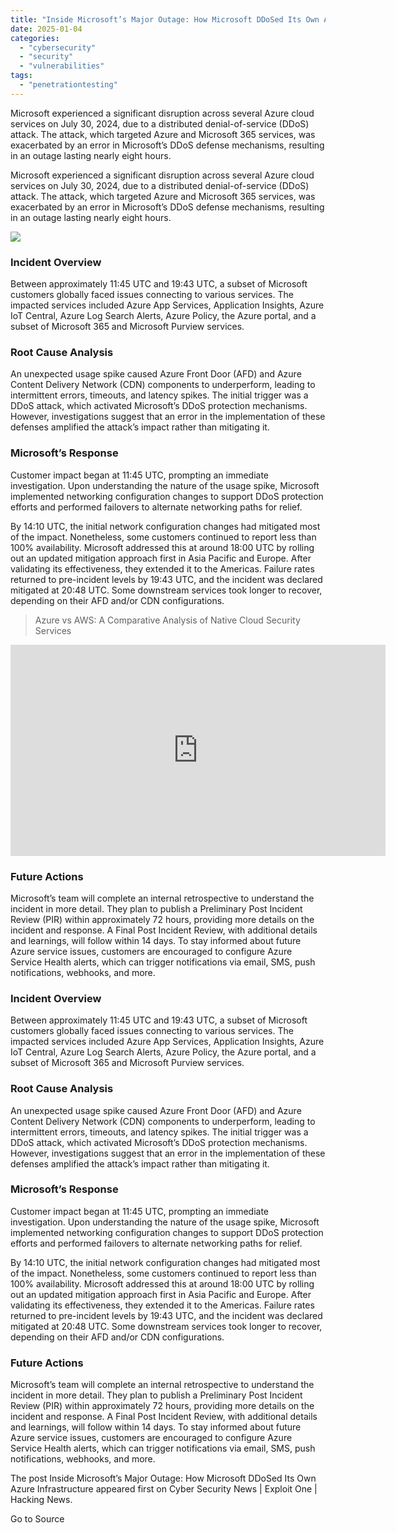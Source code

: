 ```yaml
---
title: "Inside Microsoft’s Major Outage: How Microsoft DDoSed Its Own Azure Infrastructure"
date: 2025-01-04
categories: 
  - "cybersecurity"
  - "security"
  - "vulnerabilities"
tags: 
  - "penetrationtesting"
---
```


Microsoft experienced a significant disruption across several Azure cloud services on July 30, 2024, due to a distributed denial-of-service (DDoS) attack. The attack, which targeted Azure and Microsoft 365 services, was exacerbated by an error in Microsoft’s DDoS defense mechanisms, resulting in an outage lasting nearly eight hours.

Microsoft experienced a significant disruption across several Azure cloud services on July 30, 2024, due to a distributed denial-of-service (DDoS) attack. The attack, which targeted Azure and Microsoft 365 services, was exacerbated by an error in Microsoft’s DDoS defense mechanisms, resulting in an outage lasting nearly eight hours.

![](https://www.exploitone.com/snews-up/2024/08/Azure-status-history-_-Microsoft-Azure.jpg)

### Incident Overview

Between approximately 11:45 UTC and 19:43 UTC, a subset of Microsoft customers globally faced issues connecting to various services. The impacted services included Azure App Services, Application Insights, Azure IoT Central, Azure Log Search Alerts, Azure Policy, the Azure portal, and a subset of Microsoft 365 and Microsoft Purview services.

### Root Cause Analysis

An unexpected usage spike caused Azure Front Door (AFD) and Azure Content Delivery Network (CDN) components to underperform, leading to intermittent errors, timeouts, and latency spikes. The initial trigger was a DDoS attack, which activated Microsoft’s DDoS protection mechanisms. However, investigations suggest that an error in the implementation of these defenses amplified the attack’s impact rather than mitigating it.

### Microsoft’s Response

Customer impact began at 11:45 UTC, prompting an immediate investigation. Upon understanding the nature of the usage spike, Microsoft implemented networking configuration changes to support DDoS protection efforts and performed failovers to alternate networking paths for relief.

By 14:10 UTC, the initial network configuration changes had mitigated most of the impact. Nonetheless, some customers continued to report less than 100% availability. Microsoft addressed this at around 18:00 UTC by rolling out an updated mitigation approach first in Asia Pacific and Europe. After validating its effectiveness, they extended it to the Americas. Failure rates returned to pre-incident levels by 19:43 UTC, and the incident was declared mitigated at 20:48 UTC. Some downstream services took longer to recover, depending on their AFD and/or CDN configurations.

> Azure vs AWS: A Comparative Analysis of Native Cloud Security Services

<iframe loading="lazy" class="wp-embedded-content" sandbox="allow-scripts" security="restricted" title="“Azure vs AWS: A Comparative Analysis of Native Cloud Security Services” — Cyber Security News | Exploit One | Hacking News" src="https://www.exploitone.com/cyber-security/azure-vs-aws-a-comparative-analysis-of-native-cloud-security-services/embed/#?secret=8bYvb6ti39#?secret=kYm6HB1FwI" data-secret="kYm6HB1FwI" width="600" height="338" frameborder="0" marginwidth="0" marginheight="0" scrolling="no"></iframe>

### Future Actions

Microsoft’s team will complete an internal retrospective to understand the incident in more detail. They plan to publish a Preliminary Post Incident Review (PIR) within approximately 72 hours, providing more details on the incident and response. A Final Post Incident Review, with additional details and learnings, will follow within 14 days. To stay informed about future Azure service issues, customers are encouraged to configure Azure Service Health alerts, which can trigger notifications via email, SMS, push notifications, webhooks, and more.

### Incident Overview

Between approximately 11:45 UTC and 19:43 UTC, a subset of Microsoft customers globally faced issues connecting to various services. The impacted services included Azure App Services, Application Insights, Azure IoT Central, Azure Log Search Alerts, Azure Policy, the Azure portal, and a subset of Microsoft 365 and Microsoft Purview services.

### Root Cause Analysis

An unexpected usage spike caused Azure Front Door (AFD) and Azure Content Delivery Network (CDN) components to underperform, leading to intermittent errors, timeouts, and latency spikes. The initial trigger was a DDoS attack, which activated Microsoft’s DDoS protection mechanisms. However, investigations suggest that an error in the implementation of these defenses amplified the attack’s impact rather than mitigating it.

### Microsoft’s Response

Customer impact began at 11:45 UTC, prompting an immediate investigation. Upon understanding the nature of the usage spike, Microsoft implemented networking configuration changes to support DDoS protection efforts and performed failovers to alternate networking paths for relief.

By 14:10 UTC, the initial network configuration changes had mitigated most of the impact. Nonetheless, some customers continued to report less than 100% availability. Microsoft addressed this at around 18:00 UTC by rolling out an updated mitigation approach first in Asia Pacific and Europe. After validating its effectiveness, they extended it to the Americas. Failure rates returned to pre-incident levels by 19:43 UTC, and the incident was declared mitigated at 20:48 UTC. Some downstream services took longer to recover, depending on their AFD and/or CDN configurations.

### Future Actions

Microsoft’s team will complete an internal retrospective to understand the incident in more detail. They plan to publish a Preliminary Post Incident Review (PIR) within approximately 72 hours, providing more details on the incident and response. A Final Post Incident Review, with additional details and learnings, will follow within 14 days. To stay informed about future Azure service issues, customers are encouraged to configure Azure Service Health alerts, which can trigger notifications via email, SMS, push notifications, webhooks, and more.

The post Inside Microsoft’s Major Outage: How Microsoft DDoSed Its Own Azure Infrastructure appeared first on Cyber Security News | Exploit One | Hacking News.

Go to Source
